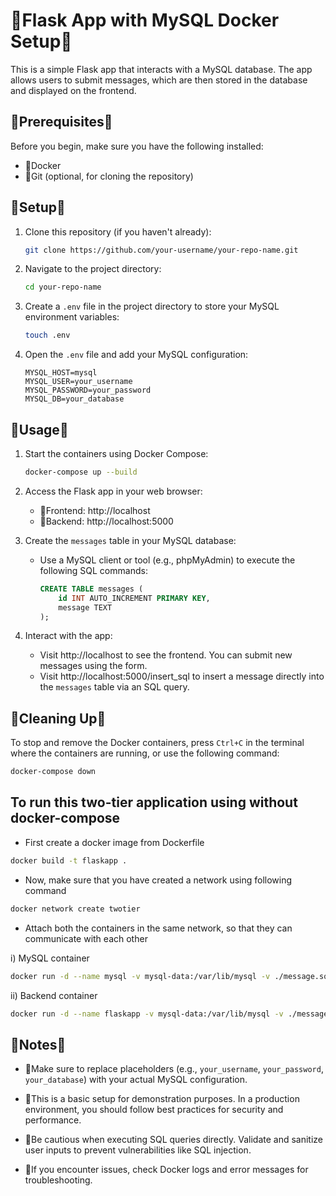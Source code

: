  
# 📢Flask App with MySQL Docker Setup🚀

This is a simple Flask app that interacts with a MySQL database. The app allows users to submit messages, which are then stored in the database and displayed on the frontend.

## 🎢Prerequisites🎢

Before you begin, make sure you have the following installed:

- 🚩Docker
- 🚩Git (optional, for cloning the repository)

## 🎡Setup🎡

1. Clone this repository (if you haven't already):

   ```bash
   git clone https://github.com/your-username/your-repo-name.git
   ```

2. Navigate to the project directory:

   ```bash
   cd your-repo-name
   ```

3. Create a `.env` file in the project directory to store your MySQL environment variables:

   ```bash
   touch .env
   ```

4. Open the `.env` file and add your MySQL configuration:

   ```
   MYSQL_HOST=mysql
   MYSQL_USER=your_username
   MYSQL_PASSWORD=your_password
   MYSQL_DB=your_database
   ```

## 🎯Usage🎯

1. Start the containers using Docker Compose:

   ```bash
   docker-compose up --build
   ```

2. Access the Flask app in your web browser:

   - 🚩Frontend: http://localhost
   - 🚩Backend: http://localhost:5000

3. Create the `messages` table in your MySQL database:

   - Use a MySQL client or tool (e.g., phpMyAdmin) to execute the following SQL commands:
   
     ```sql
     CREATE TABLE messages (
         id INT AUTO_INCREMENT PRIMARY KEY,
         message TEXT
     );
     ```

4. Interact with the app:

   - Visit http://localhost to see the frontend. You can submit new messages using the form.
   - Visit http://localhost:5000/insert_sql to insert a message directly into the `messages` table via an SQL query.

## 🎡Cleaning Up🎡

To stop and remove the Docker containers, press `Ctrl+C` in the terminal where the containers are running, or use the following command:

```bash
docker-compose down
```

## To run this two-tier application using  without docker-compose

- First create a docker image from Dockerfile
```bash
docker build -t flaskapp .
```

- Now, make sure that you have created a network using following command
```bash
docker network create twotier
```

- Attach both the containers in the same network, so that they can communicate with each other

i) MySQL container 
```bash
docker run -d --name mysql -v mysql-data:/var/lib/mysql -v ./message.sql:/docker-entrypoint-initdb.d/message.sql --network=twotier -e MYSQL_DATABASE=mydb -e MYSQL_USER=root -e MYSQL_ROOT_PASSWORD="admin" -p 3360:3360 mysql:5.7
```
ii) Backend container
```bash
docker run -d --name flaskapp -v mysql-data:/var/lib/mysql -v ./message.sql:/docker-entrypoint-initdb.d/message.sql --network=twotier -e MYSQL_HOST=mysql -e MYSQL_USER=root -e MYSQL_PASSWORD=admin -e MYSQL_DB=mydb -p 5000:5000 flaskapp:latest
```

## 📒Notes📒

- 🚩Make sure to replace placeholders (e.g., `your_username`, `your_password`, `your_database`) with your actual MySQL configuration.

- 🚩This is a basic setup for demonstration purposes. In a production environment, you should follow best practices for security and performance.

- 🚩Be cautious when executing SQL queries directly. Validate and sanitize user inputs to prevent vulnerabilities like SQL injection.

- 🚩If you encounter issues, check Docker logs and error messages for troubleshooting.



